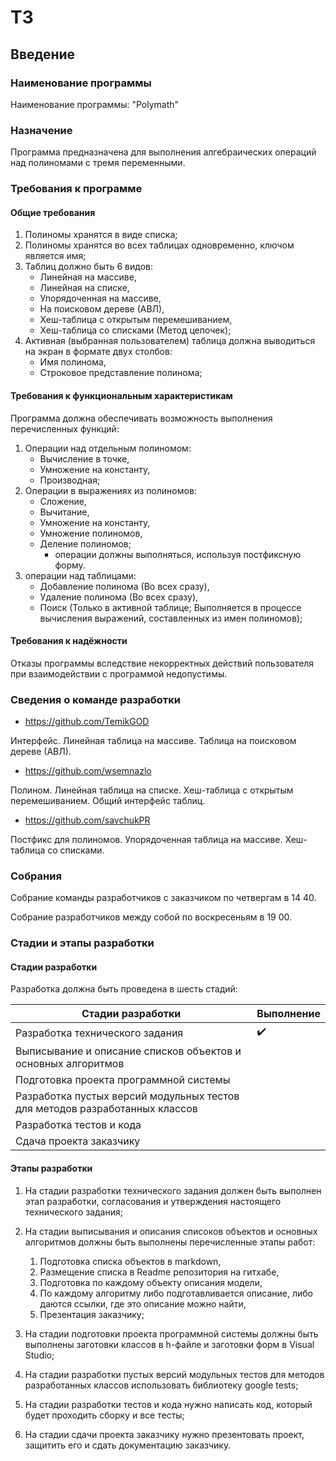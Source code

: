 # ТЗ

## Введение

### Наименование программы

Наименование программы: "Polymath"

### Назначение

Программа предназначена для выполнения алгебраических операций над полиномами с тремя переменными.

### Требования к программе

#### Общие требования 

1. Полиномы хранятся в виде списка;
2. Полиномы хранятся во всех таблицах одновременно, ключом является имя;
3. Таблиц должно быть 6 видов:
    - Линейная на массиве,
    - Линейная на списке,
    - Упорядоченная на массиве,
    - На поисковом дереве (АВЛ),
    - Хеш-таблица с открытым перемешиванием,
    - Хеш-таблица со списками (Метод цепочек);
4. Активная (выбранная пользователем) таблица должна выводиться на экран в формате двух столбов: 
    - Имя полинома,
    - Строковое представление полинома;

#### Требования к функциональным характеристикам

Программа должна обеспечивать возможность выполнения перечисленных функций:

1. Операции над отдельным полиномом:
    - Вычисление в точке,
    - Умножение на константу,
    - Производная;
2. Операции в выражениях из полиномов:
    - Сложение,
    - Вычитание,
    - Умножение на константу,
    - Умножение полиномов,
    - Деление полиномов;
        * операции должны выполняться, используя постфиксную форму.
3. операции над таблицами: 
    - Добавление полинома (Во всех сразу),
    - Удаление полинома (Во всех сразу),
    - Поиск (Только в активной таблице; Выполняется в процессе вычисления выражений, составленных из имен полиномов);

#### Требования к надёжности

Отказы программы вследствие некорректных действий пользователя при взаимодействии с программой недопустимы.

### Сведения о команде разработки

- <https://github.com/TemikGOD>

Интерфейс. Линейная таблица на массиве. Таблица на поисковом дереве (АВЛ).

- <https://github.com/wsemnazlo>

Полином. Линейная таблица на списке. Хеш-таблица с открытым перемешиванием. Общий интерфейс таблиц.

- <https://github.com/savchukPR>

Постфикс для полиномов. Упорядоченная таблица на массиве. Хеш-таблица со списками.

### Собрания

Собрание команды разработчиков с заказчиком по четвергам в 14 40.

Собрание разработчиков между собой по воскресеньям в 19 00.

### Стадии и этапы разработки

#### Стадии разработки

Разработка должна быть проведена в шесть стадий:

| Стадии разработки | Выполнение |
|---------------------|----------|
| Разработка технического задания |:heavy_check_mark:|
|Выписывание и описание списков объектов и основных алгоритмов |  |
|Подготовка проекта программной системы |  |
|Разработка пустых версий модульных тестов для методов разработанных классов |  |
|Разработка тестов и кода | |
|Сдача проекта заказчику |  |

#### Этапы разработки

1. На стадии разработки технического задания должен быть выполнен этап разработки, согласования и утверждения настоящего технического задания;

2. На стадии выписывания и описания списоков объектов и основных алгоритмов должны быть выполнены перечисленные этапы работ:

    1. Подготовка списка объектов в markdown,
    2. Размещение списка в Readme репозитория на гитхабе,
    3. Подготовка по каждому объекту описания модели,
    4. По каждому алгоритму либо подготавливается описание, либо даются ссылки, где это описание можно найти,
    5. Презентация заказчику;

3. На стадии подготовки проекта программной системы должны быть выполнены заготовки классов в h-файле и заготовки форм в Visual Studio;

4. На стадии разработки пустых версий модульных тестов для методов разработанных классов использовать библиотеку google tests;

5. На стадии разработки тестов и кода нужно написать код, который будет проходить сборку и все тесты;

6. На стадии сдачи проекта заказчику нужно презентовать проект, защитить его и сдать документацию заказчику.
